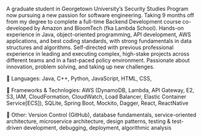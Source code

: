 A graduate student in Georgetown University’s Security Studies Program now pursuing a new passion for software engineering. Taking 9 months off from my degree to complete a full-time Backend Development course co-developed by Amazon and BloomTech (fka Lambda School). Hands-on experience in Java, object-oriented programming, API development, AWS applications, and best coding standards, with strong fundamentals in data structures and algorithms. Self-directed with previous professional experience in leading and executing complex, high-stake projects across different teams and in a fast-paced policy environment. Passionate about innovation, problem solving, and taking up new challenges.


📌 Languages: Java, C++, Python, JavaScript, HTML, CSS,

📌 Frameworks & Technlogies: AWS (DynamoDB, Lambda, API Gateway, E2, S3, IAM, CloudFormation, CloudWatch, Load Balancer, Elastic Container Service[ECS]), SQLite, Spring Boot, Mockito, Dagger, React, ReactNative

📌 Other: Version Control (GitHub), database fundamentals, service-oriented architecture, microservice architecture, design patterns, testing & test-driven development, debugging, deployment, algorithmic analysis

